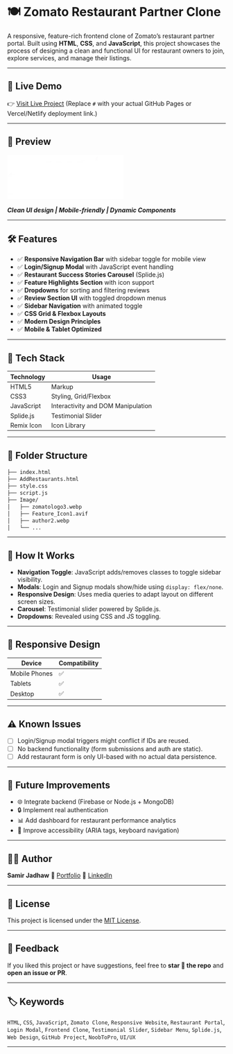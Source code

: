 # 🍽️ Zomato Restaurant Partner Clone

A responsive, feature-rich frontend clone of Zomato’s restaurant partner portal. Built using **HTML**, **CSS**, and **JavaScript**, this project showcases the process of designing a clean and functional UI for restaurant owners to join, explore services, and manage their listings.

---

## 🚀 Live Demo

👉 [Visit Live Project](https://zomato-clone-five-tau.vercel.app/)
(Replace `#` with your actual GitHub Pages or Vercel/Netlify deployment link.)

---

## 📸 Preview

![Zomato Clone Preview](./Image/zomatologo3.webp)

**_Clean UI design | Mobile-friendly | Dynamic Components_**

---

## 🛠️ Features

- ✅ **Responsive Navigation Bar** with sidebar toggle for mobile view
- ✅ **Login/Signup Modal** with JavaScript event handling
- ✅ **Restaurant Success Stories Carousel** (Splide.js)
- ✅ **Feature Highlights Section** with icon support
- ✅ **Dropdowns** for sorting and filtering reviews
- ✅ **Review Section UI** with toggled dropdown menus
- ✅ **Sidebar Navigation** with animated toggle
- ✅ **CSS Grid & Flexbox Layouts**
- ✅ **Modern Design Principles**
- ✅ **Mobile & Tablet Optimized**

---

## 🧰 Tech Stack

| Technology | Usage                              |
| ---------- | ---------------------------------- |
| HTML5      | Markup                             |
| CSS3       | Styling, Grid/Flexbox              |
| JavaScript | Interactivity and DOM Manipulation |
| Splide.js  | Testimonial Slider                 |
| Remix Icon | Icon Library                       |

---

## 📁 Folder Structure

```
├── index.html
├── AddRestaurants.html
├── style.css
├── script.js
├── Image/
│   ├── zomatologo3.webp
│   ├── Feature_Icon1.avif
│   ├── author2.webp
│   └── ...
```

---

## 🧠 How It Works

- **Navigation Toggle**: JavaScript adds/removes classes to toggle sidebar visibility.
- **Modals**: Login and Signup modals show/hide using `display: flex/none`.
- **Responsive Design**: Uses media queries to adapt layout on different screen sizes.
- **Carousel**: Testimonial slider powered by Splide.js.
- **Dropdowns**: Revealed using CSS and JS toggling.

---

## 📱 Responsive Design

| Device        | Compatibility |
| ------------- | ------------- |
| Mobile Phones | ✅            |
| Tablets       | ✅            |
| Desktop       | ✅            |

---

## ⚠️ Known Issues

- [ ] Login/Signup modal triggers might conflict if IDs are reused.
- [ ] No backend functionality (form submissions and auth are static).
- [ ] Add restaurant form is only UI-based with no actual data persistence.

---

## 🌟 Future Improvements

- 🌐 Integrate backend (Firebase or Node.js + MongoDB)
- 🔒 Implement real authentication
- 📊 Add dashboard for restaurant performance analytics
- 🧾 Improve accessibility (ARIA tags, keyboard navigation)

---

## 🧑‍💻 Author

**Samir Jadhaw**
🔗 [Portfolio](https://samirj.vercel.app/)
📧 [LinkedIn](https://www.linkedin.com/in/samirzjadhav/)

---

## 🪪 License

This project is licensed under the [MIT License](LICENSE).

---

## 💬 Feedback

If you liked this project or have suggestions, feel free to **star 🌟 the repo** and **open an issue or PR**.

---

## 🏷️ Keywords

`HTML`, `CSS`, `JavaScript`, `Zomato Clone`, `Responsive Website`, `Restaurant Portal`, `Login Modal`, `Frontend Clone`, `Testimonial Slider`, `Sidebar Menu`, `Splide.js`, `Web Design`, `GitHub Project`, `NoobToPro`, `UI/UX`

---

